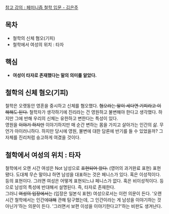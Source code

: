 [참고 강의 : 페미니즘 철학 입문 - 김은주](http://www.artnstudy.com/n_Lecture/?LessonIdx=ejkim001&LessonPart=philosophy) 

## 목차 
- 철학의 신체 혐오(기피) 
- 철학에서 여성의 위치 : 타자 
## 핵심 
- **여성이 타자로 존재했다는 말의 의미를 알았다.** 

## 철학의 신체 혐오(기피) 
철학은 오랫동안 영혼을 중시하고 신체를 혐오했다. ~~혐오라는 말이 세다면 기피라고 이해해도 된다.~~ 철학자가 생각하기에 진리라는 건 영원하고 불변해야 한다고 생각했다. 하지만 그에 반해 우리의 신체는 유한하고 변한다는 특성이 있다.<br>
영원을 ~~이야기 하지만~~ 이야기하지만 매 순간 변하는 몸을 가지고 살아가는 인간의 삶. 무언가 아이러니하다. 하지만 당시에 영원, 불변에 대한 담론에 반기를 들 수 있었을까? 그 자체를 진리처럼 숭고하게 여겼을 것이다. 

## 철학에서 여성의 위치 : 타자 
철학에서 오랜 시간 여성은 Not 남성으로 ~~표현되어 왔다.~~ (영어의 과거완료 표현) 표현됐다. 도대체 무슨 말이냐 하면 남성을 대표하는 것은 페니스가 있다. 혹은 이성적이다. 등의 표현이다. 그러면 여성은 어떻게 표현되느냐 페니스가 없다. 혹은 비이성적이다. 등으로 남성의 특성에 반대해서 설명된다. 즉, 타자로 존재한다.<br>
그러니 ~~여성의 입장에서는~~ (입장은 일본식 표현) 여성으로서는 이런 의문이 든다. '오랜 시간 철학에서는 인간에~~대해~~ 관해 탐구했는데, 그 인간이라는 게 남성을 이야기하는 것 아닌가'하는 의문이 든다. '그러면서 보편 이성을 이야기한다고?'하는 비판도 생겨난다.